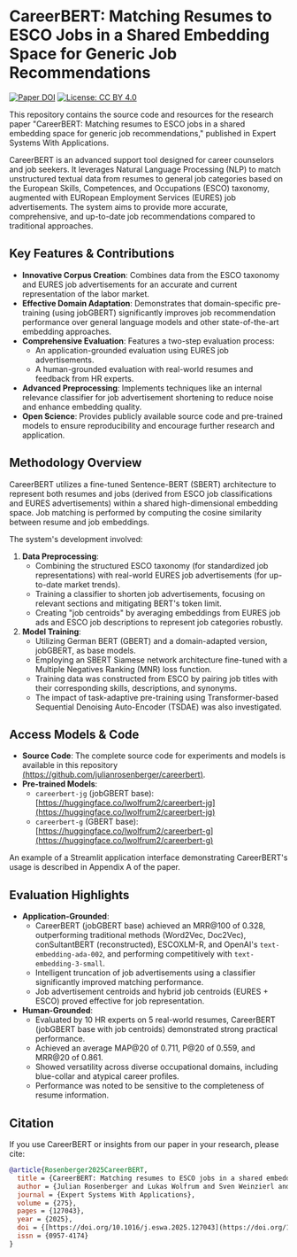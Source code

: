 # CareerBERT: Matching Resumes to ESCO Jobs in a Shared Embedding Space for Generic Job Recommendations

[![Paper DOI](https://img.shields.io/badge/DOI-10.1016/j.eswa.2025.127043-blue)](https://doi.org/10.1016/j.eswa.2025.127043)
[![License: CC BY 4.0](https://img.shields.io/badge/License-CC%20BY%204.0-lightgrey.svg)](http://creativecommons.org/licenses/by/4.0/)

This repository contains the source code and resources for the research paper "CareerBERT: Matching resumes to ESCO jobs in a shared embedding space for generic job recommendations," published in Expert Systems With Applications.

CareerBERT is an advanced support tool designed for career counselors and job seekers. It leverages Natural Language Processing (NLP) to match unstructured textual data from resumes to general job categories based on the European Skills, Competences, and Occupations (ESCO) taxonomy, augmented with EURopean Employment Services (EURES) job advertisements. The system aims to provide more accurate, comprehensive, and up-to-date job recommendations compared to traditional approaches.

## Key Features & Contributions

* **Innovative Corpus Creation**: Combines data from the ESCO taxonomy and EURES job advertisements for an accurate and current representation of the labor market.
* **Effective Domain Adaptation**: Demonstrates that domain-specific pre-training (using jobGBERT) significantly improves job recommendation performance over general language models and other state-of-the-art embedding approaches.
* **Comprehensive Evaluation**: Features a two-step evaluation process:
    * An application-grounded evaluation using EURES job advertisements.
    * A human-grounded evaluation with real-world resumes and feedback from HR experts.
* **Advanced Preprocessing**: Implements techniques like an internal relevance classifier for job advertisement shortening to reduce noise and enhance embedding quality.
* **Open Science**: Provides publicly available source code and pre-trained models to ensure reproducibility and encourage further research and application.

## Methodology Overview

CareerBERT utilizes a fine-tuned Sentence-BERT (SBERT) architecture to represent both resumes and jobs (derived from ESCO job classifications and EURES advertisements) within a shared high-dimensional embedding space. Job matching is performed by computing the cosine similarity between resume and job embeddings.

The system's development involved:
1.  **Data Preprocessing**:
    * Combining the structured ESCO taxonomy (for standardized job representations) with real-world EURES job advertisements (for up-to-date market trends).
    * Training a classifier to shorten job advertisements, focusing on relevant sections and mitigating BERT's token limit.
    * Creating "job centroids" by averaging embeddings from EURES job ads and ESCO job descriptions to represent job categories robustly.
2.  **Model Training**:
    * Utilizing German BERT (GBERT) and a domain-adapted version, jobGBERT, as base models.
    * Employing an SBERT Siamese network architecture fine-tuned with a Multiple Negatives Ranking (MNR) loss function.
    * Training data was constructed from ESCO by pairing job titles with their corresponding skills, descriptions, and synonyms.
    * The impact of task-adaptive pre-training using Transformer-based Sequential Denoising Auto-Encoder (TSDAE) was also investigated.

## Access Models & Code

* **Source Code**: The complete source code for experiments and models is available in this repository [(https://github.com/julianrosenberger/careerbert)](https://github.com/julianrosenberger/careerbert).
* **Pre-trained Models**:
    * `careerbert-jg` (jobGBERT base): [https://huggingface.co/lwolfrum2/careerbert-jg](https://huggingface.co/lwolfrum2/careerbert-jg)
    * `careerbert-g` (GBERT base): [https://huggingface.co/lwolfrum2/careerbert-g](https://huggingface.co/lwolfrum2/careerbert-g)

An example of a Streamlit application interface demonstrating CareerBERT's usage is described in Appendix A of the paper.

## Evaluation Highlights

* **Application-Grounded**:
    * CareerBERT (jobGBERT base) achieved an MRR@100 of 0.328, outperforming traditional methods (Word2Vec, Doc2Vec), conSultantBERT (reconstructed), ESCOXLM-R, and OpenAI's `text-embedding-ada-002`, and performing competitively with `text-embedding-3-small`.
    * Intelligent truncation of job advertisements using a classifier significantly improved matching performance.
    * Job advertisement centroids and hybrid job centroids (EURES + ESCO) proved effective for job representation.
* **Human-Grounded**:
    * Evaluated by 10 HR experts on 5 real-world resumes, CareerBERT (jobGBERT base with job centroids) demonstrated strong practical performance.
    * Achieved an average MAP@20 of 0.711, P@20 of 0.559, and MRR@20 of 0.861.
    * Showed versatility across diverse occupational domains, including blue-collar and atypical career profiles.
    * Performance was noted to be sensitive to the completeness of resume information.

## Citation

If you use CareerBERT or insights from our paper in your research, please cite:

```bibtex
@article{Rosenberger2025CareerBERT,
  title = {CareerBERT: Matching resumes to ESCO jobs in a shared embedding space for generic job recommendations},
  author = {Julian Rosenberger and Lukas Wolfrum and Sven Weinzierl and Mathias Kraus and Patrick Zschech},
  journal = {Expert Systems With Applications},
  volume = {275},
  pages = {127043},
  year = {2025},
  doi = {[https://doi.org/10.1016/j.eswa.2025.127043](https://doi.org/10.1016/j.eswa.2025.127043)},
  issn = {0957-4174}
}
